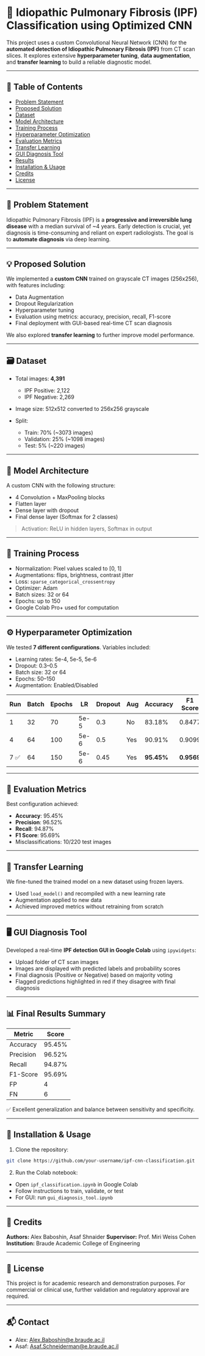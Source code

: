 # 🧠 Idiopathic Pulmonary Fibrosis (IPF) Classification using Optimized CNN

This project uses a custom Convolutional Neural Network (CNN) for the **automated detection of Idiopathic Pulmonary Fibrosis (IPF)** from CT scan slices. It explores extensive **hyperparameter tuning**, **data augmentation**, and **transfer learning** to build a reliable diagnostic model.

---

## 📌 Table of Contents

* [Problem Statement](#problem-statement)
* [Proposed Solution](#proposed-solution)
* [Dataset](#dataset)
* [Model Architecture](#model-architecture)
* [Training Process](#training-process)
* [Hyperparameter Optimization](#hyperparameter-optimization)
* [Evaluation Metrics](#evaluation-metrics)
* [Transfer Learning](#transfer-learning)
* [GUI Diagnosis Tool](#gui-diagnosis-tool)
* [Results](#results)
* [Installation & Usage](#installation--usage)
* [Credits](#credits)
* [License](#license)

---

## 🚨 Problem Statement

Idiopathic Pulmonary Fibrosis (IPF) is a **progressive and irreversible lung disease** with a median survival of \~4 years. Early detection is crucial, yet diagnosis is time-consuming and reliant on expert radiologists. The goal is to **automate diagnosis** via deep learning.

---

## 💡 Proposed Solution

We implemented a **custom CNN** trained on grayscale CT images (256x256), with features including:

* Data Augmentation
* Dropout Regularization
* Hyperparameter tuning
* Evaluation using metrics: accuracy, precision, recall, F1-score
* Final deployment with GUI-based real-time CT scan diagnosis

We also explored **transfer learning** to further improve model performance.

---

## 🗃️ Dataset

* Total images: **4,391**

  * IPF Positive: 2,122
  * IPF Negative: 2,269
* Image size: 512x512 converted to 256x256 grayscale
* Split:

  * Train: 70% (\~3073 images)
  * Validation: 25% (\~1098 images)
  * Test: 5% (\~220 images)

---

## 🧱 Model Architecture

A custom CNN with the following structure:

* 4 Convolution + MaxPooling blocks
* Flatten layer
* Dense layer with dropout
* Final dense layer (Softmax for 2 classes)

> Activation: ReLU in hidden layers, Softmax in output

---

## 🎯 Training Process

* Normalization: Pixel values scaled to \[0, 1]
* Augmentations: flips, brightness, contrast jitter
* Loss: `sparse_categorical_crossentropy`
* Optimizer: Adam
* Batch sizes: 32 or 64
* Epochs: up to 150
* Google Colab Pro+ used for computation

---

## ⚙️ Hyperparameter Optimization

We tested **7 different configurations**. Variables included:

* Learning rates: 5e-4, 5e-5, 5e-6
* Dropout: 0.3–0.5
* Batch size: 32 or 64
* Epochs: 50–150
* Augmentation: Enabled/Disabled

| Run | Batch | Epochs | LR   | Dropout | Aug | Accuracy   | F1 Score   |
| --- | ----- | ------ | ---- | ------- | --- | ---------- | ---------- |
| 1   | 32    | 70     | 5e-5 | 0.3     | No  | 83.18%     | 0.8477     |
| 4   | 64    | 100    | 5e-6 | 0.5     | Yes | 90.91%     | 0.9099     |
| 7 ✅ | 64    | 150    | 5e-6 | 0.45    | Yes | **95.45%** | **0.9569** |

---

## 📏 Evaluation Metrics

Best configuration achieved:

* **Accuracy**: 95.45%
* **Precision**: 96.52%
* **Recall**: 94.87%
* **F1 Score**: 95.69%
* Misclassifications: 10/220 test images

---

## 🔁 Transfer Learning

We fine-tuned the trained model on a new dataset using frozen layers.

* Used `load_model()` and recompiled with a new learning rate
* Augmentation applied to new data
* Achieved improved metrics without retraining from scratch

---

## 🖥️ GUI Diagnosis Tool

Developed a real-time **IPF detection GUI in Google Colab** using `ipywidgets`:

* Upload folder of CT scan images
* Images are displayed with predicted labels and probability scores
* Final diagnosis (Positive or Negative) based on majority voting
* Flagged predictions highlighted in red if they disagree with final diagnosis

---

## 📊 Final Results Summary

| Metric    | Score  |
| --------- | ------ |
| Accuracy  | 95.45% |
| Precision | 96.52% |
| Recall    | 94.87% |
| F1-Score  | 95.69% |
| FP        | 4      |
| FN        | 6      |

✅ Excellent generalization and balance between sensitivity and specificity.

---

## 🚀 Installation & Usage

1. Clone the repository:

```bash
git clone https://github.com/your-username/ipf-cnn-classification.git
```

2. Run the Colab notebook:

* Open `ipf_classification.ipynb` in Google Colab
* Follow instructions to train, validate, or test
* For GUI: run `gui_diagnosis_tool.ipynb`

---

## 🙌 Credits

**Authors:** Alex Baboshin, Asaf Shnaider
**Supervisor:** Prof. Miri Weiss Cohen
**Institution:** Braude Academic College of Engineering

---

## 📄 License

This project is for academic research and demonstration purposes. For commercial or clinical use, further validation and regulatory approval are required.

---

## 📬 Contact

* Alex: [Alex.Baboshin@e.braude.ac.il](mailto:Alex.Baboshin@e.braude.ac.il)
* Asaf: [Asaf.Schneiderman@e.braude.ac.il](mailto:Asaf.Schneiderman@e.braude.ac.il)
